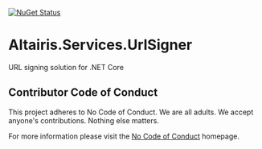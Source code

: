 [![NuGet Status](https://img.shields.io/nuget/v/Altairis.Services.UrlSigning.svg?style=flat-square&label=nuget)](https://www.nuget.org/packages/Altairis.Services.UrlSigning/)

# Altairis.Services.UrlSigner
URL signing solution for .NET Core

## Contributor Code of Conduct

This project adheres to No Code of Conduct. We are all adults. We accept anyone's contributions. Nothing else matters.

For more information please visit the [No Code of Conduct](https://github.com/domgetter/NCoC) homepage.